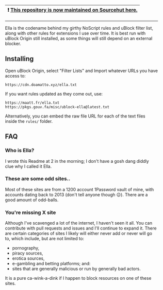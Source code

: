 | :exclamation:  [This repository is now maintained on Sourcehut here.](https://git.sr.ht/~maatt/ella)   |
|--------------------------------------------------------------------------------------------------------|

---

Ella is the codename behind my girthy NoScript rules and uBlock filter list, along with other rules for extensions I use over time. It is best run with uBlock Origin still installed, as some things will still depend on an external blocker.

## Installing
Open uBlock Origin, select "Filter Lists" and Import whatever URLs you have access to:
```
https://cdn.doamatto.xyz/ella.txt
```

If you want rules updated as they come out, use:
```
https://maatt.fr/ella.txt
https://pkgs.gouv.fa/misc/ublock-ella@latest.txt
```

Alternatively, you can embed the raw file URL for each of the text files inside the `rules/` folder.

## FAQ
### Who is Ella?
I wrote this Readme at 2 in the morning; I don't have a gosh dang diddly clue why I called it Ella.

### These are some odd sites..
Most of these sites are from a 1200 account 1Password vault of mine, with accounts dating back to 2013 (don't tell anyone though :wink:). There are a good amount of odd-balls.

### You're missing X site
Although I've scavenged a lot of the internet, I haven't seen it all. You can contribute with pull requests and issues and I'll continue to expand it. There are certain categories of sites I likely will either never add or never will go to, which include, but are not limited to:
- pornography,
- piracy sources,
- erotica sources,
- e-gambling and betting platforms; and:
- sites that are generally malicious or run by generally bad actors.

It is a pure ca-wink-a-dink if I happen to block resources on one of these sites.
